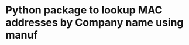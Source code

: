 Python package to lookup MAC addresses by Company name using manuf
==================================================================
